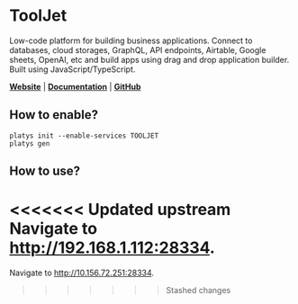 # ToolJet

Low-code platform for building business applications. Connect to databases, cloud storages, GraphQL, API endpoints, Airtable, Google sheets, OpenAI, etc and build apps using drag and drop application builder. Built using JavaScript/TypeScript.

**[Website](https://tooljet.com/)** | **[Documentation](https://docs.tooljet.com/docs/)** | **[GitHub](https://github.com/ToolJet/ToolJet)**

## How to enable?

```
platys init --enable-services TOOLJET
platys gen
```

## How to use?

<<<<<<< Updated upstream
Navigate to <http://192.168.1.112:28334>.
=======
Navigate to <http://10.156.72.251:28334>.
>>>>>>> Stashed changes

